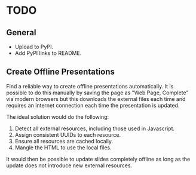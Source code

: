 # TODO

## General

* Upload to PyPI.
* Add PyPI links to README.

## Create Offline Presentations

Find a reliable way to create offline presentations automatically. It is possible to do this manually by saving the page as "Web Page, Complete" via modern browsers but this downloads the external files each time and requires an internet connection each time the presentation is updated.

The ideal solution would do the following:

1. Detect all external resources, including those used in Javascript.
2. Assign consistent UUIDs to each resource.
3. Ensure all resources are cached locally.
4. Mangle the HTML to use the local files.

It would then be possible to update slides completely offline as long as the update does not introduce new external resources.
